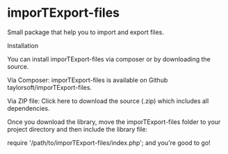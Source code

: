 # imporTExport-files
Small package that help you to import and export files.

Installation

You can install imporTExport-files via composer or by downloading the source.

Via Composer:
imporTExport-files is available on Github taylorsoft/imporTExport-files.

Via ZIP file:
Click here to download the source (.zip) which includes all dependencies.

Once you download the library, move the imporTExport-files folder to your project directory and then include the library file:

require '/path/to/imporTExport-files/index.php';
and you're good to go!
